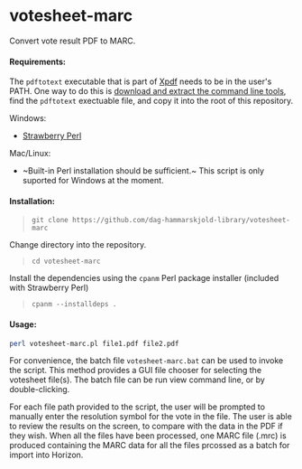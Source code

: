# votesheet-marc
Convert vote result PDF to MARC.

#### Requirements:
The `pdftotext` executable that is part of [Xpdf](https://www.xpdfreader.com/pdftotext-man.html) needs to be in the user's PATH. One way to do this is [download and extract the command line tools](https://www.xpdfreader.com/download.html), find the `pdftotext` exectuable file, and copy it into the root of this repository.

Windows: 
* [Strawberry Perl](http://strawberryperl.com/)

Mac/Linux: 
* ~Built-in Perl installation should be sufficient.~ This script is only suported for Windows at the moment.

#### Installation:
> `git clone https://github.com/dag-hammarskjold-library/votesheet-marc`

Change directory into the repository.
> `cd votesheet-marc`

Install the dependencies using the `cpanm` Perl package installer (included with Strawberry Perl)
> `cpanm --installdeps .`

#### Usage:

```bash
perl votesheet-marc.pl file1.pdf file2.pdf
```

For convenience, the batch file `votesheet-marc.bat` can be used to invoke the script. This method provides a GUI file chooser for selecting the votesheet file(s). The batch file can be run view command line, or by double-clicking.

For each file path provided to the script, the user will be prompted to manually enter the resolution symbol for the vote in the file. The user is able to review the results on the screen, to compare with the data in the PDF if they wish. When all the files have been processed, one MARC file (.mrc) is produced containing the MARC data for all the files prcossed as a batch for import into Horizon. 
